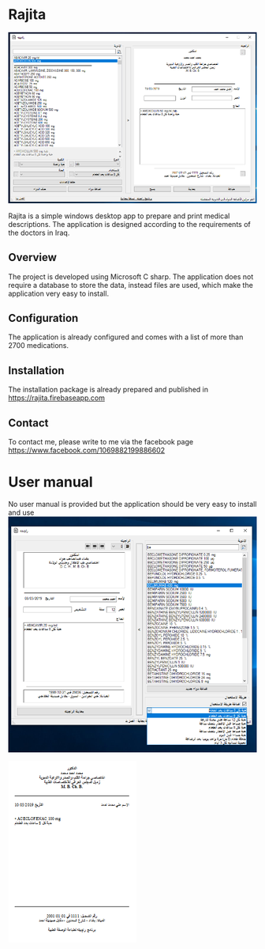 # Rajita

![ScreenShot](https://raw.githubusercontent.com/sahibammar/rajita/master/img/snapshot0.png)

Rajita is a simple windows desktop app to prepare and print medical descriptions. The application is designed according to the requirements of the doctors in Iraq.

## Overview
The project is developed using Microsoft C sharp. The application does not require a database to store the data, instead files are used, which make the application very easy to install.

## Configuration
The application is already configured and comes with a list of more than 2700 medications. 

## Installation 
The installation package is already prepared and published in https://rajita.firebaseapp.com

## Contact
To contact me, please write to me via the facebook page https://www.facebook.com/1069882199886602

# User manual
No user manual is provided but the application should be very easy to install and use
![ScreenShot](https://raw.githubusercontent.com/sahibammar/rajita/master/img/snapshot1.png)

![ScreenShot](https://raw.githubusercontent.com/sahibammar/rajita/master/img/snapshot2.png)
